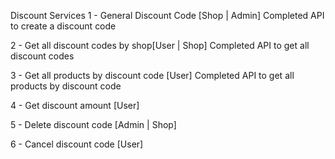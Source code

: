 Discount Services
1 - General Discount Code [Shop | Admin]
Completed API to create a discount code

2 - Get all discount codes by shop[User | Shop]
Completed API to get all discount codes

3 - Get all products by discount code [User]
Completed API to get all products by discount code

4 - Get discount amount [User]

5 - Delete discount code [Admin | Shop]

6 - Cancel discount code [User]
